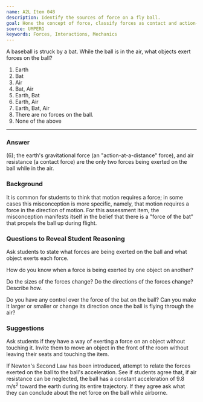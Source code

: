 ```yaml
---
name: A2L Item 048
description: Identify the sources of force on a fly ball.
goal: Hone the concept of force, classify forces as contact and action-at-a-distance.
source: UMPERG
keywords: Forces, Interactions, Mechanics
---
```


A baseball is struck by a bat. While the ball is in the air, what
objects exert forces on the ball?

1. Earth
2. Bat
3. Air
4. Bat, Air
5. Earth, Bat
6. Earth, Air
7. Earth, Bat, Air
8. There are no forces on the ball.
9. None of the above

<hr/>

### Answer

(6); the earth's gravitational force (an "action-at-a-distance" force),
and air resistance (a contact force) are the only two forces being
exerted on the ball while in the air.

### Background

It is common for students to think that motion requires a force; in some
cases this misconception is more specific, namely, that motion requires
a force in the direction of motion. For this assessment item, the
misconception manifests itself in the belief that there is a "force of
the bat" that propels the ball up during flight.

### Questions to Reveal Student Reasoning

Ask students to state what forces are being exerted on the ball and what
object exerts each force.

How do you know when a force is being exerted by one object on another?

Do the sizes of the forces change?  Do the directions of the forces
change?  Describe how.

Do you have any control over the force of the bat on the ball?  Can you
make it larger or smaller or change its direction once the ball is
flying through the air?

### Suggestions

Ask students if they have a way of exerting a force on an object without
touching it.  Invite them to move an object in the front of the room
without leaving their seats and touching the item.

If Newton's Second Law has been introduced, attempt to relate the forces
exerted on the ball to the ball's acceleration.  See if students agree
that, if air resistance can be neglected, the ball has a constant
acceleration of 9.8 m/s<sup>2</sup> toward the earth during its entire
trajectory.  If they agree ask what they can conclude about the net
force on the ball while airborne.

